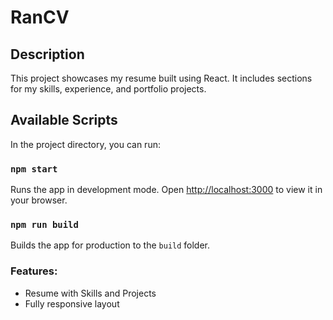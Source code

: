 # RanCV

## Description

This project showcases my resume built using React. It includes sections for my skills, experience, and portfolio projects.

## Available Scripts

In the project directory, you can run:

### `npm start`

Runs the app in development mode.
Open [http://localhost:3000](http://localhost:3000) to view it in your browser.

### `npm run build`

Builds the app for production to the `build` folder.

### Features:

- Resume with Skills and Projects
- Fully responsive layout
